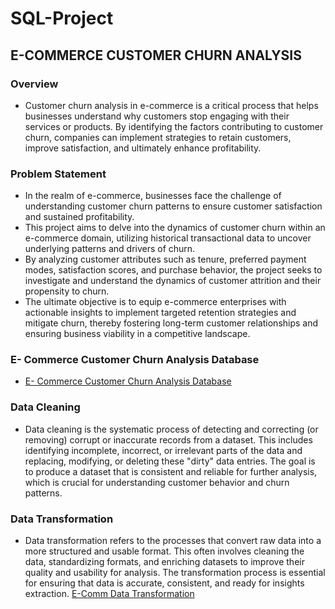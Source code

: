 # SQL-Project
## E-COMMERCE CUSTOMER CHURN ANALYSIS
### Overview
- Customer churn analysis in e-commerce is a critical process that helps businesses understand why customers stop engaging with their services or products. By identifying the factors contributing to customer churn, companies can implement strategies to retain customers, improve satisfaction, and ultimately enhance profitability. 

### Problem Statement
- In the realm of e-commerce, businesses face the challenge of understanding customer churn patterns to ensure customer satisfaction and sustained profitability.
- This project aims to delve into the dynamics of customer churn within an e-commerce domain, utilizing historical transactional data to uncover underlying patterns and drivers of churn.
- By analyzing customer attributes such as tenure, preferred payment modes, satisfaction scores, and purchase behavior, the project seeks to investigate and understand the dynamics of customer attrition and their propensity to churn.
- The ultimate objective is to equip e-commerce enterprises with actionable insights to implement targeted retention strategies and mitigate churn, thereby fostering long-term customer relationships and ensuring business viability in a competitive landscape.

### E- Commerce Customer Churn Analysis Database
- [E- Commerce Customer Churn Analysis Database](https://github.com/arunprasath23072002/SQL-Project/blob/main/E-Comm%20project%20Database.sql)

### Data Cleaning
- Data cleaning is the systematic process of detecting and correcting (or removing) corrupt or inaccurate records from a dataset. This includes identifying incomplete, incorrect, or irrelevant parts of the data and replacing, modifying, or deleting these "dirty" data entries. The goal is to produce a dataset that is consistent and reliable for further analysis, which is crucial for understanding customer behavior and churn patterns.

### Data Transformation
- Data transformation refers to the processes that convert raw data into a more structured and usable format. This often involves cleaning the data, standardizing formats, and enriching datasets to improve their quality and usability for analysis. The transformation process is essential for ensuring that data is accurate, consistent, and ready for insights extraction.
[E-Comm Data Transformation](https://github.com/arunprasath23072002/SQL-Project/blob/main/E-Comm%20project%20Data%20Transformation.sql)
